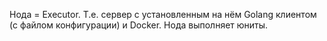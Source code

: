 Нода = Executor. Т.е. сервер с установленным на нём Golang клиентом (с файлом конфигурации)
и Docker. Нода выполняет юниты.
